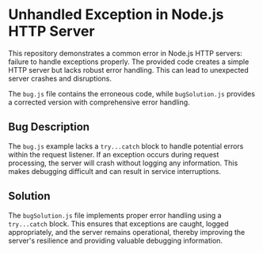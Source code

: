 # Unhandled Exception in Node.js HTTP Server

This repository demonstrates a common error in Node.js HTTP servers: failure to handle exceptions properly.  The provided code creates a simple HTTP server but lacks robust error handling.  This can lead to unexpected server crashes and disruptions.

The `bug.js` file contains the erroneous code, while `bugSolution.js` provides a corrected version with comprehensive error handling.

## Bug Description

The `bug.js` example lacks a `try...catch` block to handle potential errors within the request listener.  If an exception occurs during request processing, the server will crash without logging any information.  This makes debugging difficult and can result in service interruptions.

## Solution

The `bugSolution.js` file implements proper error handling using a `try...catch` block.  This ensures that exceptions are caught, logged appropriately, and the server remains operational, thereby improving the server's resilience and providing valuable debugging information.